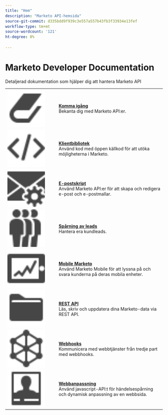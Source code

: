 ```yaml
---
title: "Hem"
description: "Marketo API-hemsida"
source-git-commit: d335bdd9f939c3e557a557b43fb3f33934e13fef
workflow-type: tm+mt
source-wordcount: '121'
ht-degree: 0%

---
```



# Marketo Developer Documentation

Detaljerad dokumentation som hjälper dig att hantera Marketo API

<table>
  <tr>
    <td width="150"><img alt="Komma igång" src="assets/Smock_Book_18_N.svg" width="120px"/></td>
    <td><a href="getting-started.md"><strong>Komma igång</strong></a>
      <div>Bekanta dig med Marketo API:er.</div></td>
  </tr>
  <tr>
    <td><img alt="Klientbibliotek" src="assets/Smock_Code_18_N.svg" width="120px"></td>
    <td><a href="https://github.com/Marketo/Community-Supported-Client-Libraries"><strong>Klientbibliotek</strong></a>
      <div>Använd kod med öppen källkod för att utöka möjligheterna i Marketo.</div></td>
  </tr>
  <tr>
    <td width="150px"><img alt="E-postskript" src="assets/Smock_EmailGear_18_N.svg" width="120px"/></td>
    <td><a href="rest-api/emails.md"><strong>E-postskript</strong></a>
      <div>Använd Marketo API:er för att skapa och redigera e-post och e-postmallar.</div></td>
  </tr>
  <tr>
    <td width="150px"><img alt="Spårning av leads" src="assets/Smock_PeopleGroup_18_N.svg" width="120px"></td>
    <td><a href="javascript-api/lead-tracking.md"><strong>Spårning av leads</strong></a><br>
      <div>Hantera era kundleads.</div></td>
  </tr>
  <tr>
    <td width="150px"><img alt="Mobile Marketo" src="assets/Smock_MobileServices_18_N.svg" width="120px"/></td>
    <td><a href="mobile/mobile.md"><strong>Mobile Marketo</strong></a>
      <div>Använd Marketo Mobile för att lyssna på och svara kunderna på deras mobila enheter.</div></td>
  </tr>
  <tr>
    <td width="150"><img alt="REST API" src="assets/Smock_AppleFiles_18_N.svg" width="120px"/></td>
    <td><a href="https://developer.adobe.com/marketo-apis/"><strong>REST API</strong></a>
      <div>Läs, skriv och uppdatera dina Marketo-data via REST API.</div></td>
  </tr>
  <tr>
    <td width="150px"><img alt="Webhooks" src="assets/Smock_SocialNetwork_18_N.svg" width="120px"/></td>
    <td><a href="webhooks/webhooks.md"><strong>Webhooks</strong></a>
      <div>Kommunicera med webbtjänster från tredje part med webbhooks.</div></td>
  </tr>
  <tr>
    <td width="150px"><img alt="Webbanpassning" src="assets/Smock_PersonalizationField_18_N.svg" width="120px"></td>
    <td><a href="javascript-api/web-personalization.md"><strong>Webbanpassning</strong></a>
      <div>Använd javascript-API:t för händelsespårning och dynamisk anpassning av en webbsida.</div></td>
  </tr>
</table>
